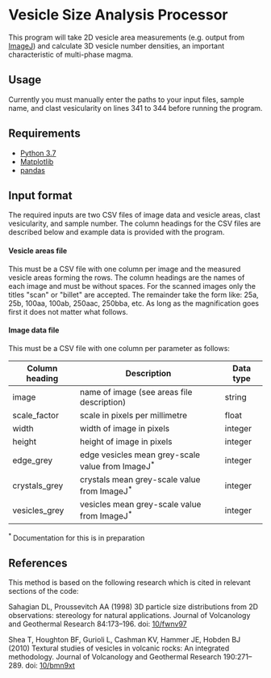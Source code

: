# Vesicle Size Analysis Processor

This program will take 2D vesicle area measurements (e.g. output from [ImageJ](https://imagej.nih.gov/ij/)) and calculate 3D vesicle number densities, an important characteristic of multi-phase magma.

## Usage

Currently you must manually enter the paths to your input files, sample name, and clast vesicularity on lines 341 to 344 before running the program.

## Requirements
* [Python 3.7](https://www.python.org/)
* [Matplotlib](https://matplotlib.org/users/installing.html)
* [pandas](https://pandas.pydata.org/getpandas.html)

## Input format

The required inputs are two CSV files of image data and vesicle areas, clast vesicularity, and sample number. The column headings for the CSV files are described below and example data is provided with the program.

#### Vesicle areas file
This must be a CSV file with one column per image and the measured vesicle areas forming the rows. The column headings are the names of each image and must be without spaces. For the scanned images only the titles "scan" or "billet" are accepted. The remainder take the form like: 25a, 25b, 100aa, 100ab, 250aac, 250bba, etc. As long as the magnification goes first it does not matter what follows.

#### Image data file

This must be a CSV file with one column per parameter as follows:

| Column heading | Description                                                 | Data type |
|----------------|-------------------------------------------------------------|-----------|
| image          | name of image (see areas file description)                  | string    |
| scale_factor   | scale in pixels per millimetre                              | float     |
| width          | width of image in pixels                                    | integer   |
| height         | height of image in pixels                                   | integer   |
| edge_grey      | edge vesicles mean grey-scale value from ImageJ<sup>*</sup> | integer   |
| crystals_grey  | crystals mean grey-scale value from ImageJ<sup>*</sup>      | integer   |
| vesicles_grey  | vesicles mean grey-scale value from ImageJ<sup>*</sup>      | integer   |

<sup>* </sup>Documentation for this is in preparation

## References

This method is based on the following research which is cited in relevant sections of the code:

Sahagian DL, Proussevitch AA (1998) 3D particle size distributions from 2D observations: stereology for natural applications. Journal of Volcanology and Geothermal Research 84:173–196. doi: [10/fwnv97](https://doi.org/10/fwnv97)

Shea T, Houghton BF, Gurioli L, Cashman KV, Hammer JE, Hobden BJ (2010) Textural studies of vesicles in volcanic rocks: An integrated methodology. Journal of Volcanology and Geothermal Research 190:271–289. doi: [10/bmn9xt](https://doi.org/10/bmn9xt)
